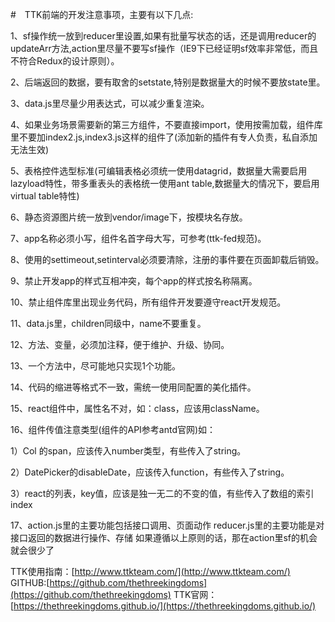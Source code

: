 
#　TTK前端的开发注意事项，主要有以下几点:

1、sf操作统一放到reducer里设置,如果有批量写状态的话，还是调用reducer的updateArr方法,action里尽量不要写sf操作（IE9下已经证明sf效率非常低，而且不符合Redux的设计原则）。

2、后端返回的数据，要有取舍的setstate,特别是数据量大的时候不要放state里。

3、data.js里尽量少用表达式，可以减少重复渲染。

4、如果业务场景需要新的第三方组件，不要直接import，使用按需加载，组件库里不要加index2.js,index3.js这样的组件了(添加新的插件有专人负责，私自添加无法生效)

5、表格控件选型标准(可编辑表格必须统一使用datagrid，数据量大需要启用lazyload特性，带多重表头的表格统一使用ant table,数据量大的情况下，要启用virtual table特性)

6、静态资源图片统一放到vendor/image下，按模块名存放。

7、app名称必须小写，组件名首字母大写，可参考(ttk-fed规范)。


8、使用的settimeout,setinterval必须要清除，注册的事件要在页面卸载后销毁。

9、禁止开发app的样式互相冲突，每个app的样式按名称隔离。

10、禁止组件库里出现业务代码，所有组件开发要遵守react开发规范。

11、data.js里，children同级中，name不要重复。

12、方法、变量，必须加注释，便于维护、升级、协同。

13、一个方法中，尽可能地只实现1个功能。

14、代码的缩进等格式不一致，需统一使用同配置的美化插件。

15、react组件中，属性名不对，如：class，应该用className。

16、组件传值注意类型(组件的API参考antd官网)如：

1）Col 的span，应该传入number类型，有些传入了string。

2）DatePicker的disableDate，应该传入function，有些传入了string。

3）react的列表，key值，应该是独一无二的不变的值，有些传入了数组的索引index

17、action.js里的主要功能包括接口调用、页面动作
reducer.js里的主要功能是对接口返回的数据进行操作、存储
如果遵循以上原则的话，那在action里sf的机会就会很少了


TTK使用指南：[http://www.ttkteam.com/](http://www.ttkteam.com/)
GITHUB:[https://github.com/thethreekingdoms](https://github.com/thethreekingdoms)
TTK官网：[https://thethreekingdoms.github.io/](https://thethreekingdoms.github.io/)
